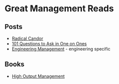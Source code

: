 # Great Management Reads

## Posts

- [Radical Candor](http://firstround.com/review/radical-candor-the-surprising-secret-to-being-a-good-boss/)
- [101 Questions to Ask in One on Ones](http://jasonevanish.com/2014/05/29/101-questions-to-ask-in-1-on-1s/)
- [Engineering Management](http://algeri-wong.com/yishan/engineering-management-process.html) - engineering specific

## Books

- [High Output Management](http://www.amazon.com/High-Output-Management-Andrew-Grove/dp/0679762884)

